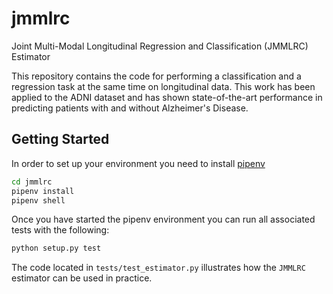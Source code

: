 # jmmlrc

Joint Multi-Modal Longitudinal Regression and Classification (JMMLRC) Estimator

This repository contains the code for performing a classification and a regression task at the same time on longitudinal data. This work has been applied to the ADNI dataset and has shown state-of-the-art performance in predicting patients with and without Alzheimer's Disease.

## Getting Started

In order to set up your environment you need to install [pipenv](https://pipenv.readthedocs.io/en/latest)

```bash
cd jmmlrc
pipenv install
pipenv shell
```

Once you have started the pipenv environment you can run all associated tests with the following:

```bash
python setup.py test
```

The code located in `tests/test_estimator.py` illustrates how the `JMMLRC` estimator can be used in practice. 
